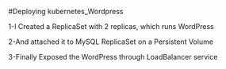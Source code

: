 #Deploying kubernetes_Wordpress

1-I Created a ReplicaSet with 2 replicas, which runs WordPress

2-And attached it to MySQL ReplicaSet on a Persistent Volume 

3-Finally Exposed the WordPress through LoadBalancer service
